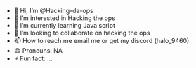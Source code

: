 - 👋 Hi, I’m @Hacking-da-ops
- 👀 I’m interested in Hacking the ops
- 🌱 I’m currently learning Java script
- 💞️ I’m looking to collaborate on hacking the ops
- 📫 How to reach me email me or get my discord (halo_9460)
- 😄 Pronouns: NA
- ⚡ Fun fact: ...

<!---
Hacking-da-ops/Hacking-da-ops is a ✨ special ✨ repository because its `README.md` (this file) appears on your GitHub profile.
You can click the Preview link to take a look at your changes.
--->
